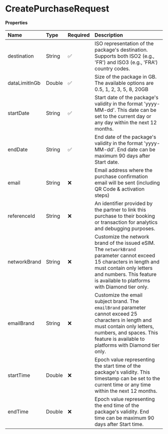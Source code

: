 # CreatePurchaseRequest

**Properties**

| Name          | Type   | Required | Description                                                                                                                                                                                                                  |
| :------------ | :----- | :------- | :--------------------------------------------------------------------------------------------------------------------------------------------------------------------------------------------------------------------------- |
| destination   | String | ✅       | ISO representation of the package's destination. Supports both ISO2 (e.g., 'FR') and ISO3 (e.g., 'FRA') country codes.                                                                                                       |
| dataLimitInGb | Double | ✅       | Size of the package in GB. The available options are 0.5, 1, 2, 3, 5, 8, 20GB                                                                                                                                                |
| startDate     | String | ✅       | Start date of the package's validity in the format 'yyyy-MM-dd'. This date can be set to the current day or any day within the next 12 months.                                                                               |
| endDate       | String | ✅       | End date of the package's validity in the format 'yyyy-MM-dd'. End date can be maximum 90 days after Start date.                                                                                                             |
| email         | String | ❌       | Email address where the purchase confirmation email will be sent (including QR Code & activation steps)                                                                                                                      |
| referenceId   | String | ❌       | An identifier provided by the partner to link this purchase to their booking or transaction for analytics and debugging purposes.                                                                                            |
| networkBrand  | String | ❌       | Customize the network brand of the issued eSIM. The `networkBrand` parameter cannot exceed 15 characters in length and must contain only letters and numbers. This feature is available to platforms with Diamond tier only. |
| emailBrand    | String | ❌       | Customize the email subject brand. The `emailBrand` parameter cannot exceed 25 characters in length and must contain only letters, numbers, and spaces. This feature is available to platforms with Diamond tier only.       |
| startTime     | Double | ❌       | Epoch value representing the start time of the package's validity. This timestamp can be set to the current time or any time within the next 12 months.                                                                      |
| endTime       | Double | ❌       | Epoch value representing the end time of the package's validity. End time can be maximum 90 days after Start time.                                                                                                           |
